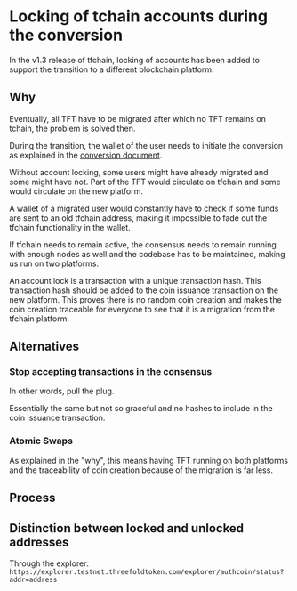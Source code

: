 # Locking of tchain accounts during the conversion

In the v1.3 release of tfchain, locking of accounts has been added to support the transition to a different blockchain platform.

## Why

Eventually, all TFT have to be migrated after which no TFT remains on tchain, the problem is solved then.

During the transition, the wallet of the user needs to initiate the conversion as explained in the [conversion document](./conversion.md).

Without account locking, some users might have already migrated and some might have not. Part of the TFT would circulate on tfchain and some would circulate on the new platform.

A wallet of a migrated user would constantly have to check if some funds are sent to an old tfchain address, making it impossible to fade out the tfchain functionality in the wallet.

If tfchain needs to remain active, the consensus needs to remain running with enough nodes as well and the codebase has to be maintained, making us run on two platforms.

An account lock is a transaction with a unique transaction hash. This transaction hash should be added to the coin issuance transaction on the new platform. This proves there is no random coin creation and makes the coin creation traceable for everyone to see that it is a migration from the tfchain platform.

## Alternatives

### Stop accepting transactions in the consensus

In other words, pull the plug.

Essentially the same but not so graceful and no hashes to include in the coin issuance transaction.

### Atomic Swaps

As explained in the "why", this means having TFT running on both platforms and the traceability of coin creation because of the migration is far less.

## Process

## Distinction between locked and unlocked addresses

Through the explorer: `https://explorer.testnet.threefoldtoken.com/explorer/authcoin/status?addr=address`
